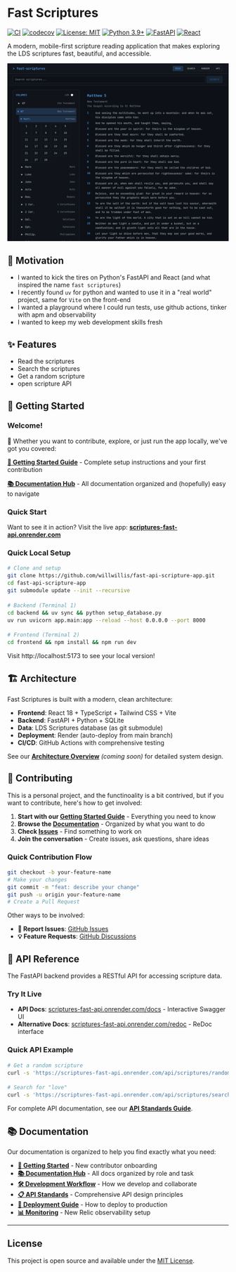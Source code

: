 # Fast Scriptures

[![CI](https://github.com/willwillis/fast-api-scripture-app/workflows/CI%2FCD%20Pipeline/badge.svg)](https://github.com/willwillis/fast-api-scripture-app/actions)
[![codecov](https://codecov.io/gh/willwillis/fast-api-scripture-app/branch/main/graph/badge.svg)](https://codecov.io/gh/willwillis/fast-api-scripture-app)
[![License: MIT](https://img.shields.io/badge/License-MIT-yellow.svg)](https://opensource.org/licenses/MIT)
[![Python 3.9+](https://img.shields.io/badge/python-3.9+-blue.svg)](https://www.python.org/downloads/)
[![FastAPI](https://img.shields.io/badge/FastAPI-005571?style=flat&logo=fastapi)](https://fastapi.tiangolo.com)
[![React](https://img.shields.io/badge/React-20232A?style=flat&logo=react&logoColor=61DAFB)](https://reactjs.org)

A modern, mobile-first scripture reading application that makes exploring the LDS scriptures fast, beautiful, and accessible.

![Scripture App Screenshot](./docs/screenshots/scriptures-app-screenshot.png)

## 💪 Motivation
- I wanted to kick the tires on Python's FastAPI and React (and what inspired the name `fast scriptures`)
- I recently found `uv` for python and wanted to use it in a "real world" project, same for `Vite` on the front-end
- I wanted a playground where I could run tests, use github actions, tinker with apm and observability
- I wanted to keep my web development skills fresh

## ✨ Features

- Read the scriptures
- Search the scriptures
- Get a random scripture
- open scripture API


## 🚀 Getting Started

### Welcome!

👋 Whether you want to contribute, explore, or just run the app locally, we've got you covered:

**[📖 Getting Started Guide](./docs/getting-started.md)** - Complete setup instructions and your first contribution

**[📚 Documentation Hub](./docs/README.md)** - All documentation organized and (hopefully) easy to navigate

### Quick Start

Want to see it in action? Visit the live app: **[scriptures-fast-api.onrender.com](https://scriptures-fast-api.onrender.com)**

### Quick Local Setup

```bash
# Clone and setup
git clone https://github.com/willwillis/fast-api-scripture-app.git
cd fast-api-scripture-app
git submodule update --init --recursive

# Backend (Terminal 1)
cd backend && uv sync && python setup_database.py
uv run uvicorn app.main:app --reload --host 0.0.0.0 --port 8000

# Frontend (Terminal 2)
cd frontend && npm install && npm run dev
```

Visit http://localhost:5173 to see your local version!

## 🏗️ Architecture

Fast Scriptures is built with a modern, clean architecture:

- **Frontend**: React 18 + TypeScript + Tailwind CSS + Vite
- **Backend**: FastAPI + Python + SQLite
- **Data**: LDS Scriptures database (as git submodule)
- **Deployment**: Render (auto-deploy from main branch)
- **CI/CD**: GitHub Actions with comprehensive testing

See our **[Architecture Overview](./docs/architecture.md)** *(coming soon)* for detailed system design.

## 🤝 Contributing

This is a personal project, and the functinoality is a bit contrived, but if you want to contribute, here's how to get involved:

1. **Start with our [Getting Started Guide](./docs/getting-started.md)** - Everything you need to know
2. **Browse the [Documentation](./docs/README.md)** - Organized by what you want to do
3. **Check [Issues](https://github.com/willwillis/fast-api-scripture-app/issues)** - Find something to work on
4. **Join the conversation** - Create issues, ask questions, share ideas

### Quick Contribution Flow
```bash
git checkout -b your-feature-name
# Make your changes
git commit -m "feat: describe your change"
git push -u origin your-feature-name
# Create a Pull Request
```
Other ways to be involved:

- **🐛 Report Issues**: [GitHub Issues](https://github.com/willwillis/fast-api-scripture-app/issues)
- **💡 Feature Requests**: [GitHub Discussions](https://github.com/willwillis/fast-api-scripture-app/discussions)


## 📡 API Reference

The FastAPI backend provides a RESTful API for accessing scripture data.

### Try It Live
- **API Docs**: [scriptures-fast-api.onrender.com/docs](https://scriptures-fast-api.onrender.com/docs) - Interactive Swagger UI
- **Alternative Docs**: [scriptures-fast-api.onrender.com/redoc](https://scriptures-fast-api.onrender.com/redoc) - ReDoc interface

### Quick API Example
```bash
# Get a random scripture
curl -s 'https://scriptures-fast-api.onrender.com/api/scriptures/random' | jq -r '"\(.verse_title)\n\(.scripture_text)"'

# Search for "love"
curl -s 'https://scriptures-fast-api.onrender.com/api/scriptures/search?q=love&limit=3'
```

For complete API documentation, see our **[API Standards Guide](./docs/api-standards.md)**.

## 📚 Documentation

Our documentation is organized to help you find exactly what you need:

- **[📖 Getting Started](./docs/getting-started.md)** - New contributor onboarding
- **[📚 Documentation Hub](./docs/README.md)** - All docs organized by role and task
- **[🛠️ Development Workflow](./docs/development-workflow.md)** - How we develop and collaborate
- **[📋 API Standards](./docs/api-standards.md)** - Comprehensive API design principles
- **[🚀 Deployment Guide](./docs/deployment.md)** - How to deploy to production
- **[📊 Monitoring](./docs/monitoring-setup.md)** - New Relic observability setup

---

## License

This project is open source and available under the [MIT License](LICENSE).
